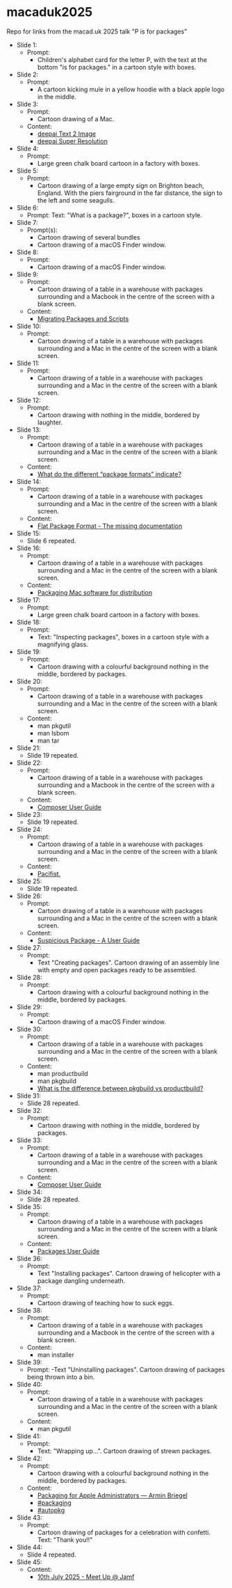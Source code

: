 # macaduk2025
Repo for links from the macad.uk 2025 talk "P is for packages"

- Slide 1:
	- Prompt:
		- Children's alphabet card for the letter P, with the text at the bottom "is for packages." in a cartoon style with boxes.
- Slide 2:
	- Prompt:
		- A cartoon kicking mule in a yellow hoodie with a black apple logo in the middle.
- Slide 3:
	- Prompt:
		- Cartoon drawing of a Mac.
	- Content:
		- [deepai Text 2 Image](https://deepai.org/machine-learning-model/text2img)
		- [deepai Super Resolution](https://deepai.org/machine-learning-model/torch-srgan)
- Slide 4:
	- Prompt:
		- Large green chalk board cartoon in a factory with boxes.
- Slide 5:
	- Prompt:
		- Cartoon drawing of a large empty sign on Brighton beach, England. With the piers fairground in the far distance, the sign to the left and some seagulls.
- Slide 6:
	- Prompt: Text: "What is a package?", boxes in a cartoon style.
- Slide 7:
	- Prompt(s):
		- Cartoon drawing of several bundles
		- Cartoon drawing of a macOS Finder window.
- Slide 8:
	- Prompt:
		- Cartoon drawing of a macOS Finder window.
- Slide 9:
	- Prompt:
		- Cartoon drawing of a table in a warehouse with packages surrounding and a Macbook in the centre of the screen with a blank screen.
	- Content:
		- [Migrating Packages and Scripts](https://web.archive.org/web/20151203161612/https://jamfnation.jamfsoftware.com/article.html?id=327)
- Slide 10:
	- Prompt:
		- Cartoon drawing of a table in a warehouse with packages surrounding and a Mac in the centre of the screen with a blank screen.
- Slide 11:
	- Prompt:
		- Cartoon drawing of a table in a warehouse with packages surrounding and a Mac in the centre of the screen with a blank screen.
- Slide 12:
	- Prompt:
		- Cartoon drawing with nothing in the middle, bordered by laughter.
- Slide 13:
	- Prompt:
		- Cartoon drawing of a table in a warehouse with packages surrounding and a Mac in the centre of the screen with a blank screen.
	- Content:
		- [What do the different “package formats” indicate?](https://www.mothersruin.com/software/SuspiciousPackage/faq.html#package-format)
- Slide 14:
	- Prompt:
		- Cartoon drawing of a table in a warehouse with packages surrounding and a Mac in the centre of the screen with a blank screen.
	- Content:
		- [Flat Package Format - The missing documentation](http://s.sudre.free.fr/Stuff/Ivanhoe/FLAT.html)
- Slide 15:
	- Slide 6 repeated.
- Slide 16:
	- Prompt:
		- Cartoon drawing of a table in a warehouse with packages surrounding and a Mac in the centre of the screen with a blank screen.
	- Content:
		- [Packaging Mac software for distribution](https://developer.apple.com/documentation/xcode/packaging-mac-software-for-distribution)
- Slide 17:
	- Prompt:
		- Large green chalk board cartoon in a factory with boxes.
- Slide 18:
	- Prompt:
		- Text: "Inspecting packages", boxes in a cartoon style with a magnifying glass.
- Slide 19:
	- Prompt:
		- Cartoon drawing with a colourful background nothing in the middle, bordered by packages.
- Slide 20:
	- Prompt:
		- Cartoon drawing of a table in a warehouse with packages surrounding and a Mac in the centre of the screen with a blank screen.
	- Content:
		- man pkgutil
		- man lsbom
		- man tar
- Slide 21:
	- Slide 19 repeated.
- Slide 22:
	- Prompt:
		- Cartoon drawing of a table in a warehouse with packages surrounding and a Macbook in the centre of the screen with a blank screen.
	- Content:
		- [Composer User Guide](https://learn.jamf.com/en-US/bundle/composer-user-guide-current/page/Composer_Overview.html)
- Slide 23:
	- Slide 19 repeated.
- Slide 24:
	- Prompt:
		- Cartoon drawing of a table in a warehouse with packages surrounding and a Mac in the centre of the screen with a blank screen.
	- Content:
		- [Pacifist.](https://www.charlessoft.com)
- Slide 25:
	- Slide 19 repeated.
- Slide 26:
	- Prompt:
		- Cartoon drawing of a table in a warehouse with packages surrounding and a Mac in the centre of the screen with a blank screen.
	- Content:
		- [Suspicious Package - A User Guide](https://mothersruin.com/software/SuspiciousPackage/use.html)
- Slide 27:
	- Prompt:
		- Text "Creating packages". Cartoon drawing of an assembly line with empty and open  packages ready to be assembled.
- Slide 28:
	- Prompt:
		- Cartoon drawing with a colourful background nothing in the middle, bordered by packages.
- Slide 29:
	- Prompt:
		- Cartoon drawing of a macOS Finder window.
- Slide 30:
	- Prompt:
		- Cartoon drawing of a table in a warehouse with packages surrounding and a Mac in the centre of the screen with a blank screen.
	- Content:
		- man productbuild
		- man pkgbuild
		- [What is the difference between pkgbuild vs productbuild?](https://stackoverflow.com/a/75485329)
- Slide 31:
	- Slide 28 repeated.
- Slide 32:
	- Prompt:
		- Cartoon drawing with nothing in the middle, bordered by packages.
- Slide 33:
	- Prompt:
		- Cartoon drawing of a table in a warehouse with packages surrounding and a Mac in the centre of the screen with a blank screen.
	- Content:
		- [Composer User Guide](https://learn.jamf.com/en-US/bundle/composer-user-guide-current/page/Composer_Overview.html)
- Slide 34:
	- Slide 28 repeated.
- Slide 35:
	- Prompt:
		- Cartoon drawing of a table in a warehouse with packages surrounding and a Mac in the centre of the screen with a blank screen.
	- Content:
		- [Packages User Guide](http://s.sudre.free.fr/Software/documentation/Packages/en_2017/index.html)
- Slide 36:
	- Prompt:
		- Text "Installing packages".  Cartoon drawing of helicopter with a package dangling underneath.
- Slide 37:
	- Prompt:
		- Cartoon drawing of teaching how to suck eggs.
- Slide 38:
	- Prompt:
		- Cartoon drawing of a table in a warehouse with packages surrounding and a Macbook in the centre of the screen with a blank screen.
	- Content:
		- man installer
- Slide 39:
	- Prompt:
		-Text "Uninstalling packages".  Cartoon drawing of packages being thrown into a bin.
- Slide 40:
	- Prompt:
		- Cartoon drawing of a table in a warehouse with packages surrounding and a Mac in the centre of the screen with a blank screen.
	- Content:
		- man pkgutil
- Slide 41:
	- Prompt:
		- Text: "Wrapping up...". Cartoon drawing of strewn packages.
- Slide 42:
	- Prompt:
		- Cartoon drawing with a colourful background nothing in the middle, bordered by packages.
	- Content:
		- [Packaging for Apple Administrators — Armin Briegel](https://books.apple.com/gb/book/packaging-for-apple-administrators/id1173928620)
		- [#packaging](https://macadmins.slack.com/archives/C0EGLTFR7)
		- [#autopkg](https://macadmins.slack.com/archives/C056155B4)
- Slide 43:
	- Prompt:
		- Cartoon drawing of packages for a celebration with confetti. Text: "Thank you!!"
- Slide 44:
	- Slide 4 repeated.
- Slide 45:
	- Content:
		- [10th July 2025 - Meet Up @ Jamf](https://londonappleadmins.org.uk/2025/05/12/10th-july-2024-meet-up-jamf/)
